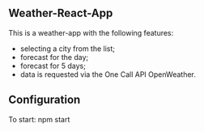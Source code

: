 ## Weather-React-App

This is a weather-app with the following features:
* selecting a city from the list;
* forecast for the day;
* forecast for 5 days;
* data is requested via the One Call API OpenWeather.

## Configuration

To start: npm start
